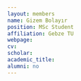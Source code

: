 ```yaml
---
layout: members
name: Gizem Bolayır
position: MSc Student
affiliation: Gebze TU
webpage:
cv:
scholar:
academic_title:
alumni: no
---
```

